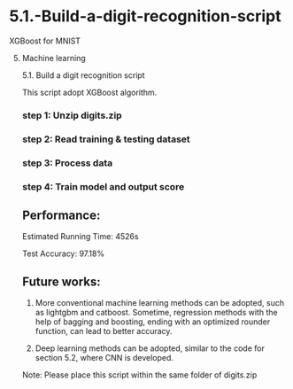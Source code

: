 # 5.1.-Build-a-digit-recognition-script
XGBoost for MNIST

5. Machine learning

    5.1. Build a digit recognition script
    
    This script adopt XGBoost algorithm.
    
    ### step 1: Unzip digits.zip
    
    ### step 2: Read training & testing dataset
    
    ### step 3: Process data
    
    ### step 4: Train model and output score


    ## Performance:
    Estimated Running Time: 4526s
    
    Test Accuracy: 97.18%


    ## Future works:
    
    1. More conventional machine learning methods can be adopted, such as lightgbm and catboost. Sometime, regression methods with the help of bagging and boosting, ending with an optimized rounder function, can lead to better accuracy.
    
    2. Deep learning methods can be adopted, similar to the code for section 5.2, where CNN is developed.

    Note: Please place this script within the same folder of digits.zip
